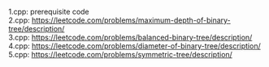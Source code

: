 1.cpp: prerequisite code<br/>
2.cpp: https://leetcode.com/problems/maximum-depth-of-binary-tree/description/<br/>
3.cpp: https://leetcode.com/problems/balanced-binary-tree/description/<br/>
4.cpp: https://leetcode.com/problems/diameter-of-binary-tree/description/<br/>
5.cpp: https://leetcode.com/problems/symmetric-tree/description/<br/>
